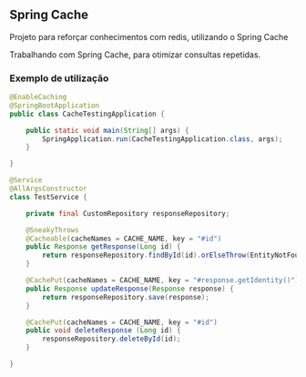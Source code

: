 ## Spring Cache

Projeto para reforçar conhecimentos com redis, utilizando o Spring Cache


Trabalhando com Spring Cache, para otimizar consultas repetidas.

### Exemplo de utilização

```java 
@EnableCaching
@SpringBootApplication
public class CacheTestingApplication {

    public static void main(String[] args) {
        SpringApplication.run(CacheTestingApplication.class, args);
    }

}

@Service
@AllArgsConstructor
class TestService {

    private final CustomRepository responseRepository;

    @SneakyThrows
    @Cacheable(cacheNames = CACHE_NAME, key = "#id")
    public Response getResponse(Long id) {
        return responseRepository.findById(id).orElseThrow(EntityNotFoundException::new);
    }

    @CachePut(cacheNames = CACHE_NAME, key = "#response.getIdentity()")
    public Response updateResponse(Response response) {
        return responseRepository.save(response);
    }

    @CachePut(cacheNames = CACHE_NAME, key = "#id")
    public void deleteResponse (Long id) {
        responseRepository.deleteById(id);
    }

}
```